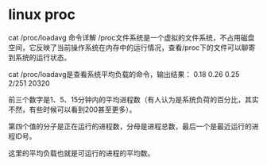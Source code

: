 # linux proc

cat /proc/loadavg 命令详解
/proc文件系统是一个虚拟的文件系统，不占用磁盘空间，它反映了当前操作系统在内存中的运行情况，查看/proc下的文件可以聊寄到系统的运行状态。

cat /proc/loadavg是查看系统平均负载的命令，输出结果：
0.18 0.26 0.25 2/251 20320

前三个数字是1、5、15分钟内的平均进程数（有人认为是系统负荷的百分比，其实不然，有些时候可以看到200甚至更多）。

第四个值的分子是正在运行的进程数，分母是进程总数，最后一个是最近运行的进程ID号。

这里的平均负载也就是可运行的进程的平均数。
